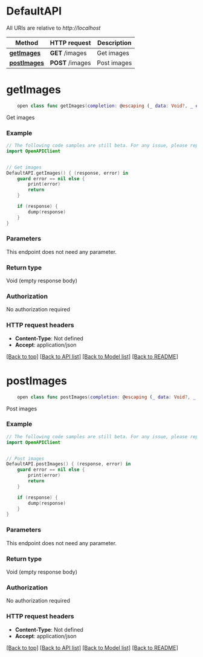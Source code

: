 # DefaultAPI

All URIs are relative to *http://localhost*

Method | HTTP request | Description
------------- | ------------- | -------------
[**getImages**](DefaultAPI.md#getimages) | **GET** /images | Get images
[**postImages**](DefaultAPI.md#postimages) | **POST** /images | Post images


# **getImages**
```swift
    open class func getImages(completion: @escaping (_ data: Void?, _ error: Error?) -> Void)
```

Get images

### Example
```swift
// The following code samples are still beta. For any issue, please report via http://github.com/OpenAPITools/openapi-generator/issues/new
import OpenAPIClient


// Get images
DefaultAPI.getImages() { (response, error) in
    guard error == nil else {
        print(error)
        return
    }

    if (response) {
        dump(response)
    }
}
```

### Parameters
This endpoint does not need any parameter.

### Return type

Void (empty response body)

### Authorization

No authorization required

### HTTP request headers

 - **Content-Type**: Not defined
 - **Accept**: application/json

[[Back to top]](#) [[Back to API list]](../README.md#documentation-for-api-endpoints) [[Back to Model list]](../README.md#documentation-for-models) [[Back to README]](../README.md)

# **postImages**
```swift
    open class func postImages(completion: @escaping (_ data: Void?, _ error: Error?) -> Void)
```

Post images

### Example
```swift
// The following code samples are still beta. For any issue, please report via http://github.com/OpenAPITools/openapi-generator/issues/new
import OpenAPIClient


// Post images
DefaultAPI.postImages() { (response, error) in
    guard error == nil else {
        print(error)
        return
    }

    if (response) {
        dump(response)
    }
}
```

### Parameters
This endpoint does not need any parameter.

### Return type

Void (empty response body)

### Authorization

No authorization required

### HTTP request headers

 - **Content-Type**: Not defined
 - **Accept**: application/json

[[Back to top]](#) [[Back to API list]](../README.md#documentation-for-api-endpoints) [[Back to Model list]](../README.md#documentation-for-models) [[Back to README]](../README.md)

